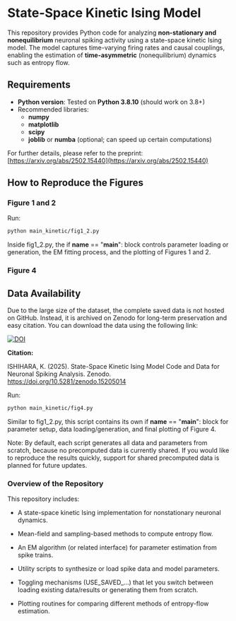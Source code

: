 # State-Space Kinetic Ising Model

This repository provides Python code for analyzing **non-stationary and nonequilibrium** neuronal spiking activity using a state-space kinetic Ising model. The model captures time-varying firing rates and causal couplings, enabling the estimation of **time-asymmetric** (nonequilibrium) dynamics such as entropy flow.

## Requirements

- **Python version**: Tested on **Python 3.8.10** (should work on 3.8+)
- Recommended libraries:
  - **numpy**
  - **matplotlib**
  - **scipy**
  - **joblib** or **numba** (optional; can speed up certain computations)

For further details, please refer to the preprint:  
[https://arxiv.org/abs/2502.15440](https://arxiv.org/abs/2502.15440)

## How to Reproduce the Figures

### Figure 1 and 2

Run:
```bash
python main_kinetic/fig1_2.py
```
Inside fig1_2.py, the if __name__ == "__main__": block controls parameter loading or generation, the EM fitting process, and the plotting of Figures 1 and 2.


### Figure 4
  ## Data Availability

Due to the large size of the dataset, the complete saved data is not hosted on GitHub. Instead, it is archived on Zenodo for long-term preservation and easy citation. You can download the data using the following link:

[![DOI](https://zenodo.org/badge/DOI/10.5281/zenodo.15205014.svg)](https://doi.org/10.5281/zenodo.15205014)

**Citation:**

ISHIHARA, K. (2025). State-Space Kinetic Ising Model Code and Data for Neuronal Spiking Analysis. Zenodo. https://doi.org/10.5281/zenodo.15205014


Run:
```bash
python main_kinetic/fig4.py
```
Similar to fig1_2.py, this script contains its own if __name__ == "__main__": block for parameter setup, data loading/generation, and final plotting of Figure 4.

Note: By default, each script generates all data and parameters from scratch, because no precomputed data is currently shared. If you would like to reproduce the results quickly, support for shared precomputed data is planned for future updates.

### Overview of the Repository
This repository includes:

- A state-space kinetic Ising implementation for nonstationary neuronal dynamics.

- Mean-field and sampling-based methods to compute entropy flow.

- An EM algorithm (or related interface) for parameter estimation from spike trains.

- Utility scripts to synthesize or load spike data and model parameters.

- Toggling mechanisms (USE_SAVED_...) that let you switch between loading existing data/results or generating them from scratch.

- Plotting routines for comparing different methods of entropy-flow estimation.
